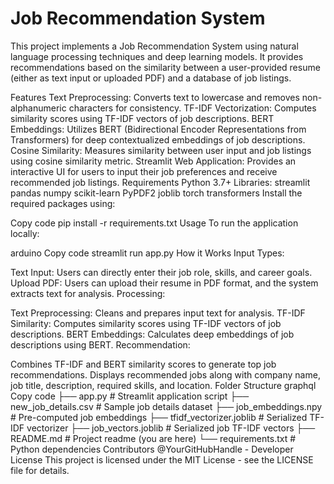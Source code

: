 # Job Recommendation System
This project implements a Job Recommendation System using natural language processing techniques and deep learning models. It provides recommendations based on the similarity between a user-provided resume (either as text input or uploaded PDF) and a database of job listings.

Features
Text Preprocessing: Converts text to lowercase and removes non-alphanumeric characters for consistency.
TF-IDF Vectorization: Computes similarity scores using TF-IDF vectors of job descriptions.
BERT Embeddings: Utilizes BERT (Bidirectional Encoder Representations from Transformers) for deep contextualized embeddings of job descriptions.
Cosine Similarity: Measures similarity between user input and job listings using cosine similarity metric.
Streamlit Web Application: Provides an interactive UI for users to input their job preferences and receive recommended job listings.
Requirements
Python 3.7+
Libraries:
streamlit
pandas
numpy
scikit-learn
PyPDF2
joblib
torch
transformers
Install the required packages using:

Copy code
pip install -r requirements.txt
Usage
To run the application locally:

arduino
Copy code
streamlit run app.py
How it Works
Input Types:

Text Input: Users can directly enter their job role, skills, and career goals.
Upload PDF: Users can upload their resume in PDF format, and the system extracts text for analysis.
Processing:

Text Preprocessing: Cleans and prepares input text for analysis.
TF-IDF Similarity: Computes similarity scores using TF-IDF vectors of job descriptions.
BERT Embeddings: Calculates deep embeddings of job descriptions using BERT.
Recommendation:

Combines TF-IDF and BERT similarity scores to generate top job recommendations.
Displays recommended jobs along with company name, job title, description, required skills, and location.
Folder Structure
graphql
Copy code
├── app.py                # Streamlit application script
├── new_job_details.csv   # Sample job details dataset
├── job_embeddings.npy    # Pre-computed job embeddings
├── tfidf_vectorizer.joblib  # Serialized TF-IDF vectorizer
├── job_vectors.joblib    # Serialized job TF-IDF vectors
├── README.md             # Project readme (you are here)
└── requirements.txt      # Python dependencies
Contributors
@YourGitHubHandle - Developer
License
This project is licensed under the MIT License - see the LICENSE file for details.
